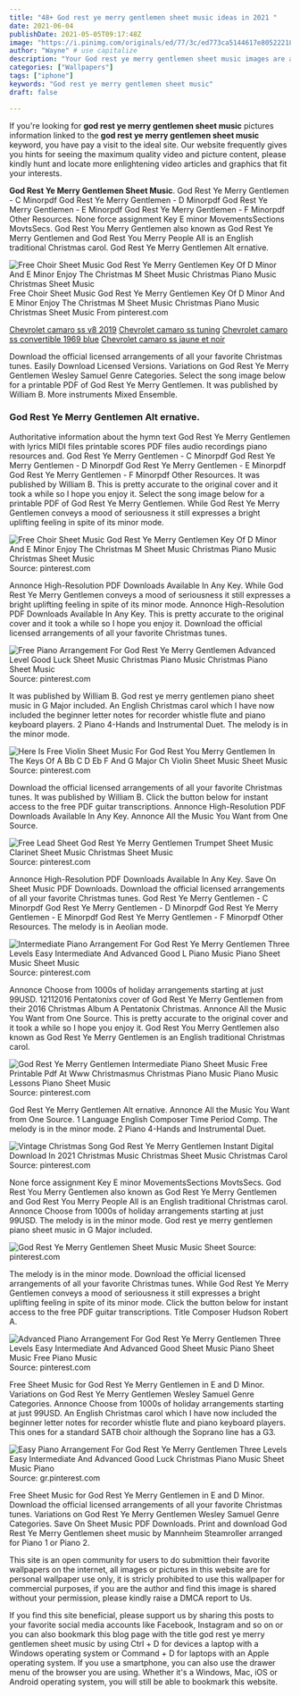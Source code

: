 ```yaml
---
title: "48+ God rest ye merry gentlemen sheet music ideas in 2021 "
date: 2021-06-04
publishDate: 2021-05-05T09:17:48Z
image: "https://i.pinimg.com/originals/ed/77/3c/ed773ca5144617e805222180f11db3cb.jpg"
author: "Wayne" # use capitalize
description: "Your God rest ye merry gentlemen sheet music images are available in this site. God rest ye merry gentlemen sheet music are a topic that is being searched for and liked by netizens now. You can Find and Download the God rest ye merry gentlemen sheet music files here. Download all free photos and vectors."
categories: ["Wallpapers"]
tags: ["iphone"]
keywords: "God rest ye merry gentlemen sheet music"
draft: false

---
```


If you're looking for **god rest ye merry gentlemen sheet music** pictures information linked to the **god rest ye merry gentlemen sheet music** keyword, you have pay a visit to the ideal  site.  Our website frequently  gives you  hints  for seeing  the maximum  quality video and picture  content, please kindly hunt and locate more enlightening video articles and graphics  that fit your interests.

**God Rest Ye Merry Gentlemen Sheet Music**. God Rest Ye Merry Gentlemen - C Minorpdf God Rest Ye Merry Gentlemen - D Minorpdf God Rest Ye Merry Gentlemen - E Minorpdf God Rest Ye Merry Gentlemen - F Minorpdf Other Resources. None force assignment Key E minor MovementsSections MovtsSecs. God Rest You Merry Gentlemen also known as God Rest Ye Merry Gentlemen and God Rest You Merry People All is an English traditional Christmas carol. God Rest Ye Merry Gentlemen Alt ernative.

![Free Choir Sheet Music God Rest Ye Merry Gentlemen Key Of D Minor And E Minor Enjoy The Christmas M Sheet Music Christmas Piano Music Christmas Sheet Music](https://i.pinimg.com/originals/5e/46/fc/5e46fcfa8658ca984754f945a15c1804.jpg "Free Choir Sheet Music God Rest Ye Merry Gentlemen Key Of D Minor And E Minor Enjoy The Christmas M Sheet Music Christmas Piano Music Christmas Sheet Music")
Free Choir Sheet Music God Rest Ye Merry Gentlemen Key Of D Minor And E Minor Enjoy The Christmas M Sheet Music Christmas Piano Music Christmas Sheet Music From pinterest.com

[Chevrolet camaro ss v8 2019](/chevrolet-camaro-ss-v8-2019/)
[Chevrolet camaro ss tuning](/chevrolet-camaro-ss-tuning/)
[Chevrolet camaro ss convertible 1969 blue](/chevrolet-camaro-ss-convertible-1969-blue/)
[Chevrolet camaro ss jaune et noir](/chevrolet-camaro-ss-jaune-et-noir/)

Download the official licensed arrangements of all your favorite Christmas tunes. Easily Download Licensed Versions. Variations on God Rest Ye Merry Gentlemen Wesley Samuel Genre Categories. Select the song image below for a printable PDF of God Rest Ye Merry Gentlemen. It was published by William B. More instruments Mixed Ensemble.

### God Rest Ye Merry Gentlemen Alt ernative.

Authoritative information about the hymn text God Rest Ye Merry Gentlemen with lyrics MIDI files printable scores PDF files audio recordings piano resources and. God Rest Ye Merry Gentlemen - C Minorpdf God Rest Ye Merry Gentlemen - D Minorpdf God Rest Ye Merry Gentlemen - E Minorpdf God Rest Ye Merry Gentlemen - F Minorpdf Other Resources. It was published by William B. This is pretty accurate to the original cover and it took a while so I hope you enjoy it. Select the song image below for a printable PDF of God Rest Ye Merry Gentlemen. While God Rest Ye Merry Gentlemen conveys a mood of seriousness it still expresses a bright uplifting feeling in spite of its minor mode.


![Free Choir Sheet Music God Rest Ye Merry Gentlemen Key Of D Minor And E Minor Enjoy The Christmas M Sheet Music Christmas Piano Music Christmas Sheet Music](https://i.pinimg.com/originals/5e/46/fc/5e46fcfa8658ca984754f945a15c1804.jpg "Free Choir Sheet Music God Rest Ye Merry Gentlemen Key Of D Minor And E Minor Enjoy The Christmas M Sheet Music Christmas Piano Music Christmas Sheet Music")
Source: pinterest.com

Annonce High-Resolution PDF Downloads Available In Any Key. While God Rest Ye Merry Gentlemen conveys a mood of seriousness it still expresses a bright uplifting feeling in spite of its minor mode. Annonce High-Resolution PDF Downloads Available In Any Key. This is pretty accurate to the original cover and it took a while so I hope you enjoy it. Download the official licensed arrangements of all your favorite Christmas tunes.

![Free Piano Arrangement For God Rest Ye Merry Gentlemen Advanced Level Good Luck Sheet Music Christmas Piano Music Christmas Piano Sheet Music](https://i.pinimg.com/originals/6d/1a/06/6d1a06219d1cc89143f2b3643f3043b5.jpg "Free Piano Arrangement For God Rest Ye Merry Gentlemen Advanced Level Good Luck Sheet Music Christmas Piano Music Christmas Piano Sheet Music")
Source: pinterest.com

It was published by William B. God rest ye merry gentlemen piano sheet music in G Major included. An English Christmas carol which I have now included the beginner letter notes for recorder whistle flute and piano keyboard players. 2 Piano 4-Hands and Instrumental Duet. The melody is in the minor mode.

![Here Is Free Violin Sheet Music For God Rest You Merry Gentlemen In The Keys Of A Bb C D Eb F And G Major Ch Violin Sheet Music Sheet Music](https://i.pinimg.com/736x/69/09/c7/6909c7318367bcc29332c7544f528c5b.jpg "Here Is Free Violin Sheet Music For God Rest You Merry Gentlemen In The Keys Of A Bb C D Eb F And G Major Ch Violin Sheet Music Sheet Music")
Source: pinterest.com

Download the official licensed arrangements of all your favorite Christmas tunes. It was published by William B. Click the button below for instant access to the free PDF guitar transcriptions. Annonce High-Resolution PDF Downloads Available In Any Key. Annonce All the Music You Want from One Source.

![Free Lead Sheet God Rest Ye Merry Gentlemen Trumpet Sheet Music Clarinet Sheet Music Christmas Sheet Music](https://i.pinimg.com/originals/67/25/21/6725210eae93062ebae76c6632d9f4ec.jpg "Free Lead Sheet God Rest Ye Merry Gentlemen Trumpet Sheet Music Clarinet Sheet Music Christmas Sheet Music")
Source: pinterest.com

Annonce High-Resolution PDF Downloads Available In Any Key. Save On Sheet Music PDF Downloads. Download the official licensed arrangements of all your favorite Christmas tunes. God Rest Ye Merry Gentlemen - C Minorpdf God Rest Ye Merry Gentlemen - D Minorpdf God Rest Ye Merry Gentlemen - E Minorpdf God Rest Ye Merry Gentlemen - F Minorpdf Other Resources. The melody is in Aeolian mode.

![Intermediate Piano Arrangement For God Rest Ye Merry Gentlemen Three Levels Easy Intermediate And Advanced Good L Piano Music Piano Sheet Music Sheet Music](https://i.pinimg.com/originals/17/34/d7/1734d785524e4e3a023ce896d5264446.jpg "Intermediate Piano Arrangement For God Rest Ye Merry Gentlemen Three Levels Easy Intermediate And Advanced Good L Piano Music Piano Sheet Music Sheet Music")
Source: pinterest.com

Annonce Choose from 1000s of holiday arrangements starting at just 99USD. 12112016 Pentatonixs cover of God Rest Ye Merry Gentlemen from their 2016 Christmas Album A Pentatonix Christmas. Annonce All the Music You Want from One Source. This is pretty accurate to the original cover and it took a while so I hope you enjoy it. God Rest You Merry Gentlemen also known as God Rest Ye Merry Gentlemen is an English traditional Christmas carol.

![God Rest Ye Merry Gentlemen Intermediate Piano Sheet Music Free Printable Pdf At Www Christmasmus Christmas Piano Music Piano Music Lessons Piano Sheet Music](https://i.pinimg.com/originals/16/cf/45/16cf45669afc0e17cac43f0dc245c9ff.png "God Rest Ye Merry Gentlemen Intermediate Piano Sheet Music Free Printable Pdf At Www Christmasmus Christmas Piano Music Piano Music Lessons Piano Sheet Music")
Source: pinterest.com

God Rest Ye Merry Gentlemen Alt ernative. Annonce All the Music You Want from One Source. 1 Language English Composer Time Period Comp. The melody is in the minor mode. 2 Piano 4-Hands and Instrumental Duet.

![Vintage Christmas Song God Rest Ye Merry Gentlemen Instant Digital Download In 2021 Christmas Music Christmas Sheet Music Christmas Carol](https://i.pinimg.com/originals/f9/82/d3/f982d31299888fc9b037639239303926.jpg "Vintage Christmas Song God Rest Ye Merry Gentlemen Instant Digital Download In 2021 Christmas Music Christmas Sheet Music Christmas Carol")
Source: pinterest.com

None force assignment Key E minor MovementsSections MovtsSecs. God Rest You Merry Gentlemen also known as God Rest Ye Merry Gentlemen and God Rest You Merry People All is an English traditional Christmas carol. Annonce Choose from 1000s of holiday arrangements starting at just 99USD. The melody is in the minor mode. God rest ye merry gentlemen piano sheet music in G Major included.

![God Rest Ye Merry Gentlemen Sheet Music Music Sheet](https://i.pinimg.com/originals/0b/16/ee/0b16ee50355c8bc03fb79fb44409d92a.gif "God Rest Ye Merry Gentlemen Sheet Music Music Sheet")
Source: pinterest.com

The melody is in the minor mode. Download the official licensed arrangements of all your favorite Christmas tunes. While God Rest Ye Merry Gentlemen conveys a mood of seriousness it still expresses a bright uplifting feeling in spite of its minor mode. Click the button below for instant access to the free PDF guitar transcriptions. Title Composer Hudson Robert A.

![Advanced Piano Arrangement For God Rest Ye Merry Gentlemen Three Levels Easy Intermediate And Advanced Good Sheet Music Piano Sheet Music Free Piano Music](https://i.pinimg.com/originals/da/8e/64/da8e64c472e2378a34f94ad67d629dfb.jpg "Advanced Piano Arrangement For God Rest Ye Merry Gentlemen Three Levels Easy Intermediate And Advanced Good Sheet Music Piano Sheet Music Free Piano Music")
Source: pinterest.com

Free Sheet Music for God Rest Ye Merry Gentlemen in E and D Minor. Variations on God Rest Ye Merry Gentlemen Wesley Samuel Genre Categories. Annonce Choose from 1000s of holiday arrangements starting at just 99USD. An English Christmas carol which I have now included the beginner letter notes for recorder whistle flute and piano keyboard players. This ones for a standard SATB choir although the Soprano line has a G3.

![Easy Piano Arrangement For God Rest Ye Merry Gentlemen Three Levels Easy Intermediate And Advanced Good Luck Christmas Piano Music Sheet Music Piano](https://i.pinimg.com/originals/ed/77/3c/ed773ca5144617e805222180f11db3cb.jpg "Easy Piano Arrangement For God Rest Ye Merry Gentlemen Three Levels Easy Intermediate And Advanced Good Luck Christmas Piano Music Sheet Music Piano")
Source: gr.pinterest.com

Free Sheet Music for God Rest Ye Merry Gentlemen in E and D Minor. Download the official licensed arrangements of all your favorite Christmas tunes. Variations on God Rest Ye Merry Gentlemen Wesley Samuel Genre Categories. Save On Sheet Music PDF Downloads. Print and download God Rest Ye Merry Gentlemen sheet music by Mannheim Steamroller arranged for Piano 1 or Piano 2.

This site is an open community for users to do submittion their favorite wallpapers on the internet, all images or pictures in this website are for personal wallpaper use only, it is stricly prohibited to use this wallpaper for commercial purposes, if you are the author and find this image is shared without your permission, please kindly raise a DMCA report to Us.

If you find this site beneficial, please support us by sharing this posts to your favorite social media accounts like Facebook, Instagram and so on or you can also bookmark this blog page with the title god rest ye merry gentlemen sheet music by using Ctrl + D for devices a laptop with a Windows operating system or Command + D for laptops with an Apple operating system. If you use a smartphone, you can also use the drawer menu of the browser you are using. Whether it's a Windows, Mac, iOS or Android operating system, you will still be able to bookmark this website.
